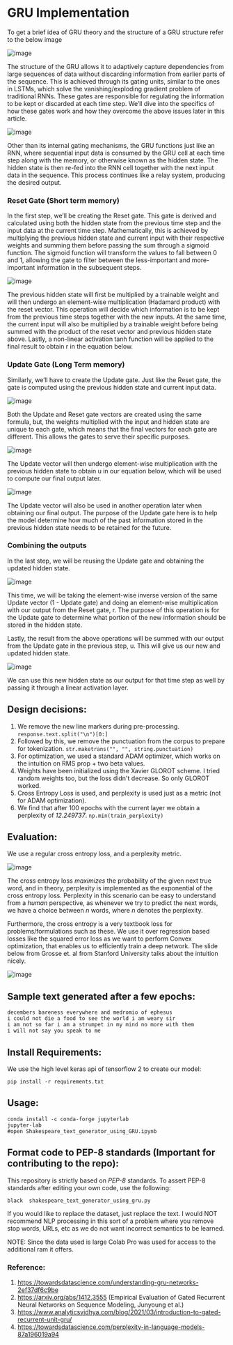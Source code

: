 # GRU Implementation 

To get a brief idea of GRU theory and the structure of a GRU structure refer to the below image 


![image](https://user-images.githubusercontent.com/80246631/142428572-c3e66703-9c34-4476-867e-49bf4d4cdd57.png)

The structure of the GRU allows it to adaptively capture dependencies from large sequences of data without discarding information from earlier parts of the sequence. This is achieved through its gating units, similar to the ones in LSTMs, which solve the vanishing/exploding gradient problem of traditional RNNs. These gates are responsible for regulating the information to be kept or discarded at each time step. We’ll dive into the specifics of how these gates work and how they overcome the above issues later in this article.

![image](https://user-images.githubusercontent.com/80246631/142428836-9da29028-3119-4d6e-8d81-67a2da87fa2d.png)

Other than its internal gating mechanisms, the GRU functions just like an RNN, where sequential input data is consumed by the GRU cell at each time step along with the memory, or otherwise known as the hidden state. The hidden state is then re-fed into the RNN cell together with the next input data in the sequence. This process continues like a relay system, producing the desired output.

### Reset Gate (Short term memory)

In the first step, we’ll be creating the Reset gate. This gate is derived and calculated using both the hidden state from the previous time step and the input data at the current time step. Mathematically, this is achieved by multiplying the previous hidden state and current input with their respective weights and summing them before passing the sum through a sigmoid function. The sigmoid function will transform the values to fall between 0 and 1, allowing the gate to filter between the less-important and more-important information in the subsequent steps.

![image](https://user-images.githubusercontent.com/80246631/142429105-1dfa8a11-a36f-440b-9e56-26228a21db9a.png)

The previous hidden state will first be multiplied by a trainable weight and will then undergo an element-wise multiplication (Hadamard product) with the reset vector. This operation will decide which information is to be kept from the previous time steps together with the new inputs. At the same time, the current input will also be multiplied by a trainable weight before being summed with the product of the reset vector and previous hidden state above. Lastly, a non-linear activation tanh function will be applied to the final result to obtain r in the equation below.

### Update Gate (Long Term memory)

Similarly, we’ll have to create the Update gate. Just like the Reset gate, the gate is computed using the previous hidden state and current input data.

![image](https://user-images.githubusercontent.com/80246631/142429413-b9a133f2-1241-428d-ae3e-9593815f40dd.png)

Both the Update and Reset gate vectors are created using the same formula, but, the weights multiplied with the input and hidden state are unique to each gate, which means that  the final vectors for each gate are different. This allows the gates to serve their specific purposes.

![image](https://user-images.githubusercontent.com/80246631/142429465-e979e1d1-e9fd-4e5c-a641-daa8ef95cd00.png)

The Update vector will then undergo element-wise multiplication with the previous hidden state to obtain u in our equation below, which will be used to compute our final output later.

![image](https://user-images.githubusercontent.com/80246631/142429498-a7f91f52-80df-4d46-804c-ad311a669383.png)

The Update vector will also be used in another operation later when obtaining our final output. The purpose of the Update gate here is to help the model determine how much of the past information stored in the previous hidden state needs to be retained for the future.

### Combining the outputs

In the last step, we will be reusing the Update gate and obtaining the updated hidden state.

![image](https://user-images.githubusercontent.com/80246631/142429768-e0fe3da6-56ec-49b7-b078-f9aa65bd7d1e.png)

This time, we will be taking the element-wise inverse version of the same Update vector (1 - Update gate) and doing an element-wise multiplication with our output from the Reset gate, r. The purpose of this operation is for the Update gate to determine what portion of the new information should be stored in the hidden state.

Lastly, the result from the above operations will be summed with our output from the Update gate in the previous step, u. This will give us our new and updated hidden state.

![image](https://user-images.githubusercontent.com/80246631/142429820-0dfe2d1d-ea7e-49fb-89ad-9b0320b253ca.png)

We can use this new hidden state as our output for that time step as well by passing it through a linear activation layer.
 

## Design decisions:

1. We remove the new line markers during pre-processing. `response.text.split("\n")[0:]`
2. Followed by this, we remove the punctuation from the corpus to prepare for tokenization. `str.maketrans("", "", string.punctuation)`
3. For optimization, we used a standard ADAM optimizer, which works on the intuition on RMS prop + two beta values. 
4. Weights have been initialized using the Xavier GLOROT scheme. I tried random weights too, but the loss didn't decrease. So only GLOROT worked. 
5. Cross Entropy Loss is used, and perplexity is used just as a metric (not for ADAM optimization).
6. We find that after 100 epochs with the current layer we obtain a perplexity of _12.249737_. `np.min(train_perplexity)`

## Evaluation: 

We use a regular cross entropy loss, and a perplexity metric. 

![image](https://user-images.githubusercontent.com/20723780/138415573-64ad2e7c-b1f0-44d1-8628-4f099e4aba4c.png)

The cross entropy loss _maximizes_ the probability of the given next true word, and in theory, perplexity is implemented as the exponential of the cross entropy loss. Perplexity in this scenario can be easy to understand from a _human_ perspective, as whenever we try to predict the next words, we have a choice between *n* words, where *n* denotes the perplexity. 

Furthermore, the cross entropy is a very textbook loss for problems/formulations such as these. We use it over regression based losses like the squared error loss as we want to perform Convex optimization, that enables us to efficiently train a deep network. The slide below from Grosse et. al from Stanford University talks about the intuition nicely. 

![image](https://user-images.githubusercontent.com/20723780/138416248-eddf6e62-eeef-4ccb-8b96-013c42ada084.png)

## Sample text generated after a few epochs: 

 ```
decembers bareness everywhere and medromio of ephesus 
i could not die a food to see the world i am weary sir 
i am not so far i am a strumpet in my mind no more with them 
i will not say you speak to me 
 ```
 ## Install Requirements: 
 
 We use the high level keras api of tensorflow 2 to create our model: 
 
 ```
 pip install -r requirements.txt
 ```
 
 ## Usage:
 
 ```
 conda install -c conda-forge jupyterlab
 jupyter-lab
 #open Shakespeare_text_generator_using_GRU.ipynb
 ```
 
 
 ## Format code to PEP-8 standards (Important for contributing to the repo): 
 
 This repository is strictly based on *PEP-8* standards. To assert PEP-8 standards after editing your own code, use the following: 
 
 ```
 black  shakespeare_text_generator_using_gru.py
 ```
 
 If you would like to replace the dataset, just replace the text. I would NOT recommend NLP processing in this sort of a problem where you remove stop words, URLs, etc as we do not want incorrect semantics to be learned. 
 
 NOTE: Since the data used is large Colab Pro was used for access to the additional ram it offers. 

### Reference: 

1. https://towardsdatascience.com/understanding-gru-networks-2ef37df6c9be
2. https://arxiv.org/abs/1412.3555 (Empirical Evaluation of Gated Recurrent Neural Networks on Sequence Modeling, Junyoung et al.)
3. https://www.analyticsvidhya.com/blog/2021/03/introduction-to-gated-recurrent-unit-gru/
4. https://towardsdatascience.com/perplexity-in-language-models-87a196019a94
